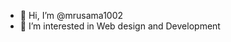 - 👋 Hi, I’m @mrusama1002
- 👀 I’m interested in Web design and Development

<!---
mrusama1002/mrusama1002 is a ✨ special ✨ repository because its `README.md` (this file) appears on your GitHub profile.
You can click the Preview link to take a look at your changes.
--->
